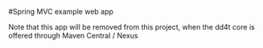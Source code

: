 #Spring MVC example web app

Note that this app will be removed from this project, when the dd4t core is
offered through Maven Central / Nexus